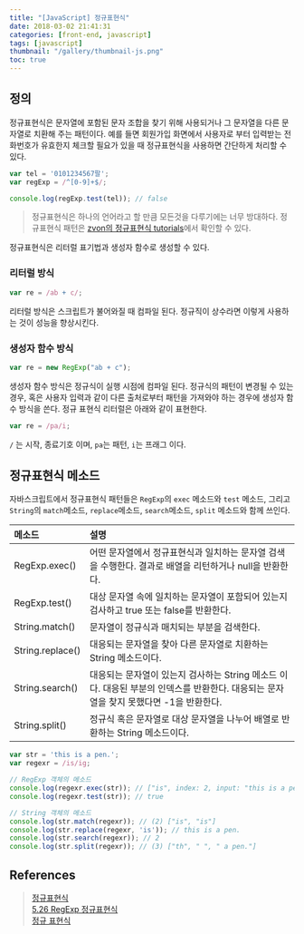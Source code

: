 ```yaml
---
title: "[JavaScript] 정규표현식"
date: 2018-03-02 21:41:31
categories: [front-end, javascript]
tags: [javascript]
thumbnail: "/gallery/thumbnail-js.png"
toc: true
---
```


## 정의

정규표현식은 문자열에 포함된 문자 조합을 찾기 위해 사용되거나 그 문자열을 다른 문자열로 치환해 주는 패턴이다. 예를 들면 회원가입 화면에서 사용자로 부터 입력받는 전화번호가 유효한지 체크할 필요가 있을 때 정규표현식을 사용하면 간단하게 처리할 수 있다.

<!-- more -->

```javascript
var tel = '0101234567팔';
var regExp = /^[0-9]+$/;

console.log(regExp.test(tel)); // false
```

 > 정규표현식은 하나의 언어라고 할 만큼 모든것을 다루기에는 너무 방대하다. 정규표현식 패턴은 [zvon의 정규표현식 tutorials](http://zvon.org/comp/r/tut-Regexp.html#Pages~Contents)에서 확인할 수 있다.


정규표현식은 리터럴 표기법과 생성자 함수로 생성할 수 있다. 

### 리터럴 방식

```javascript
var re = /ab + c/;
```

리터럴 방식은 스크립트가 불어와질 때 컴파일 된다. 정규직이 상수라면 이렇게 사용하는 것이 성능을 향상시킨다.

### 생성자 함수 방식

```javascript
var re = new RegExp("ab + c");
```

생성자 함수 방식은 정규식이 실행 시점에 컴파일 된다. 정규식의 패턴이 변경될 수 있는 경우, 혹은 사용자 입력과 같이 다른 출처로부터 패턴을 가져와야 하는 경우에 생성자 함수 방식을 쓴다. 정규 표현식 리터럴은 아래와 같이 표현한다.

```javascript
var re = /pa/i;
```

`/` 는 시작, 종료기호 이며, `pa`는 패턴, `i`는 프래그 이다.

## 정규표현식 메소드

자바스크립트에서 정규표현식 패턴들은 `RegExp`의 `exec` 메소드와 `test` 메소드, 그리고 `String`의  `match`메소드, `replace`메소드, `search`메소드, `split` 메소드와 함께 쓰인다. 

|메소드|설명|
|:---|:---|
| RegExp.exec() | 어떤 문자열에서 정규표현식과 일치하는 문자열 검색을 수행한다. 결과로 배열을 리턴하거나 null을 반환한다. |
| RegExp.test() | 대상 문자열 속에 일치하는 문자열이 포함되어 있는지 검사하고 true 또는 false를 반환한다. |
| String.match() | 문자열이 정규식과 매치되는 부분을 검색한다. |
| String.replace() | 대응되는 문자열을 찾아 다른 문자열로 치환하는 String 메소드이다. |
| String.search() | 대응되는 문자열이 있는지 검사하는 String 메소드 이다. 대응된 부분의 인덱스를 반환한다. 대응되는 문자열을 찾지 못했다면 -1을 반환한다. |
| String.split() | 정규식 혹은 문자열로 대상 문자열을 나누어 배열로 반환하는 String 메소드이다. |

```javascript
var str = 'this is a pen.';
var regexr = /is/ig;

// RegExp 객체의 메소드
console.log(regexr.exec(str)); // ["is", index: 2, input: "this is a pen.", groups: undefined]
console.log(regexr.test(str)); // true

// String 객체의 메소드
console.log(str.match(regexr)); // (2) ["is", "is"]
console.log(str.replace(regexr, 'is')); // this is a pen.
console.log(str.search(regexr)); // 2
console.log(str.split(regexr)); // (3) ["th", " ", " a pen."]
```

## References
> [정규표현식](https://opentutorials.org/course/743/6580)  
> [5.26 RegExp 정규표현식](https://poiemaweb.com/js-regexp)  
> [정규 표현식](https://developer.mozilla.org/ko/docs/Web/JavaScript/Guide/정규식)
